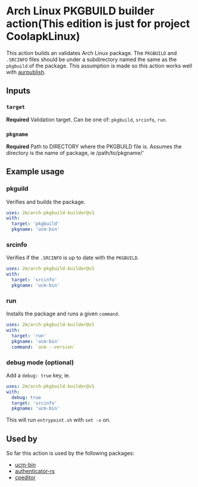 # Arch Linux PKGBUILD builder action(This edition is just for project CoolapkLinux)
This action builds an validates Arch Linux package.
The `PKGBUILD` and `.SRCINFO` files should be under a subdirectory named the same as the `pkgbuild` of the package.
This assumption is made so this action works well with [aurpublish].

[aurpublish]: https://github.com/eli-schwartz/aurpublish

## Inputs

### `target`

**Required** Validation target. Can be one of: `pkgbuild`, `srcinfo`, `run`.

### `pkgname`

**Required** Path to DIRECTORY where the PKGBUILD file is.
Assumes the directory is the name of package, ie /path/to/pkgname/'

## Example usage

### pkguild

Verifies and builds the package.

```yml
uses: 2m/arch-pkgbuild-builder@v1
with:
  target: 'pkgbuild'
  pkgname: 'ucm-bin'
```

### srcinfo

Verifies if the `.SRCINFO` is up to date with the `PKGBUILD`.

```yml
uses: 2m/arch-pkgbuild-builder@v1
with:
  target: 'srcinfo'
  pkgname: 'ucm-bin'
```

### run

Installs the package and runs a given `command`.

```yml
uses: 2m/arch-pkgbuild-builder@v1
with:
  target: 'run'
  pkgname: 'ucm-bin'
  command: `ucm --version`
```

### debug mode (optional)

Add a `debug: true` key, ie.

 ```yml
 uses: 2m/arch-pkgbuild-builder@v1
 with:
   debug: true
   target: 'srcinfo'
   pkgname: 'ucm-bin'
 ```

This will run `entrypoint.sh` with `set -x` on.

## Used by

So far this action is used by the following packages:

* [ucm-bin](https://github.com/2m/ucm-bin-pkgbuild)
* [authenticator-rs](https://github.com/grumlimited/authenticator-rs)
* [cpeditor](https://github.com/cpeditor/cpeditor)
